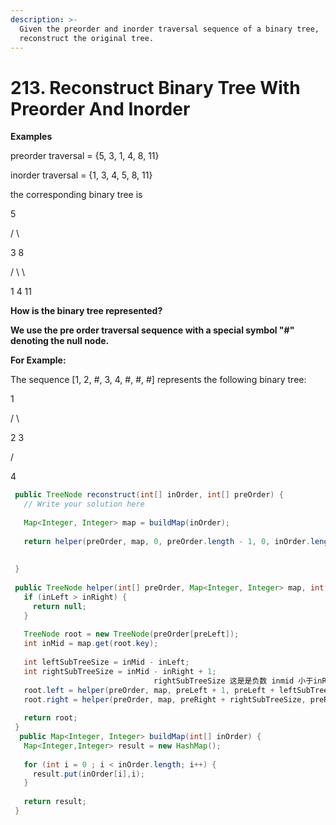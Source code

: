 ```yaml
---
description: >-
  Given the preorder and inorder traversal sequence of a binary tree,
  reconstruct the original tree.
---
```


# 213. Reconstruct Binary Tree With Preorder And Inorder

**Examples**

preorder traversal = {5, 3, 1, 4, 8, 11}

inorder traversal = {1, 3, 4, 5, 8, 11}

the corresponding binary tree is

&#x20;       5

&#x20;     /    \\

&#x20;   3        8

&#x20; /   \        \\

1      4        11

**How is the binary tree represented?**

**We use the pre order traversal sequence with a special symbol "#" denoting the null node.**

**For Example:**

The sequence \[1, 2, #, 3, 4, #, #, #] represents the following binary tree:

&#x20;   1

&#x20; /   \\

&#x20;2     3

&#x20;     /

&#x20;   4

```java
 public TreeNode reconstruct(int[] inOrder, int[] preOrder) {
   // Write your solution here
 
   Map<Integer, Integer> map = buildMap(inOrder);
 
   return helper(preOrder, map, 0, preOrder.length - 1, 0, inOrder.length - 1);
 
  
 }
 
 public TreeNode helper(int[] preOrder, Map<Integer, Integer> map, int preLeft, int preRight, int inLeft, int inRight) {
   if (inLeft > inRight) {
     return null;
   }
 
   TreeNode root = new TreeNode(preOrder[preLeft]);
   int inMid = map.get(root.key);
 
   int leftSubTreeSize = inMid - inLeft;
   int rightSubTreeSize = inMid - inRight + 1;
   								rightSubTreeSize 这是是负数 inmid 小于inRight
   root.left = helper(preOrder, map, preLeft + 1, preLeft + leftSubTreeSize, inLeft, inMid-1);
   root.right = helper(preOrder, map, preRight + rightSubTreeSize, preRight, inMid + 1, inRight);
 
   return root;
 }
  public Map<Integer, Integer> buildMap(int[] inOrder) {
   Map<Integer,Integer> result = new HashMap();
 
   for (int i = 0 ; i < inOrder.length; i++) {
     result.put(inOrder[i],i);
   }
 
   return result;
 }
```


